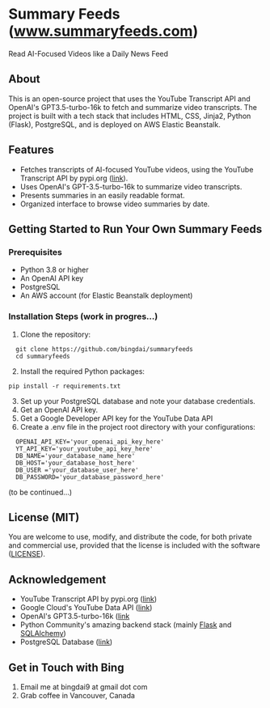 # Summary Feeds (www.summaryfeeds.com)
Read AI-Focused Videos like a Daily News Feed


## About
This is an open-source project that uses the YouTube Transcript API and OpenAI's GPT3.5-turbo-16k to fetch and summarize video transcripts. The project is built with a tech stack that includes HTML, CSS, Jinja2, Python (Flask), PostgreSQL, and is deployed on AWS Elastic Beanstalk.

## Features
* Fetches transcripts of AI-focused YouTube videos, using the YouTube Transcript API by pypi.org ([link](https://pypi.org/project/youtube-transcript-api/)).
* Uses OpenAI's GPT-3.5-turbo-16k to summarize video transcripts.
* Presents summaries in an easily readable format.
* Organized interface to browse video summaries by date.

## Getting Started to Run Your Own Summary Feeds

### Prerequisites
* Python 3.8 or higher
* An OpenAI API key
* PostgreSQL
* An AWS account (for Elastic Beanstalk deployment)

### Installation Steps (work in progres...)
1. Clone the repository:
```
  git clone https://github.com/bingdai/summaryfeeds
  cd summaryfeeds
```

2. Install the required Python packages:
```
pip install -r requirements.txt
```

3. Set up your PostgreSQL database and note your database credentials.
4. Get an OpenAI API key.
5. Get a Google Developer API key for the YouTube Data API
6. Create a .env file in the project root directory with your configurations:
```
  OPENAI_API_KEY='your_openai_api_key_here'
  YT_API_KEY='your_youtube_api_key_here'
  DB_NAME='your_database_name_here'
  DB_HOST='your_database_host_here'
  DB_USER ='your_database_user_here'
  DB_PASSWORD='your_database_password_here'
```
(to be continued...)

## License (MIT)

You are welcome to use, modify, and distribute the code, for both private and commercial use, provided that the license is included with the software ([LICENSE](https://github.com/bingdai/summaryfeeds/blob/main/LICENSE)).


## Acknowledgement
* YouTube Transcript API by pypi.org ([link](https://pypi.org/project/youtube-transcript-api/))
* Google Cloud's YouTube Data API ([link](https://developers.google.com/youtube/v3))
* OpenAI's GPT3.5-turbo-16k ([link](https://platform.openai.com/docs/models/gpt-3-5-turbo)
* Python Community's amazing backend stack (mainly [Flask](https://flask.palletsprojects.com/en/3.0.x/) and [SQLAlchemy](https://www.sqlalchemy.org/))
* PostgreSQL Database ([link](https://www.postgresql.org/))


## Get in Touch with Bing
1. Email me at bingdai9 at gmail dot com
2. Grab coffee in Vancouver, Canada
